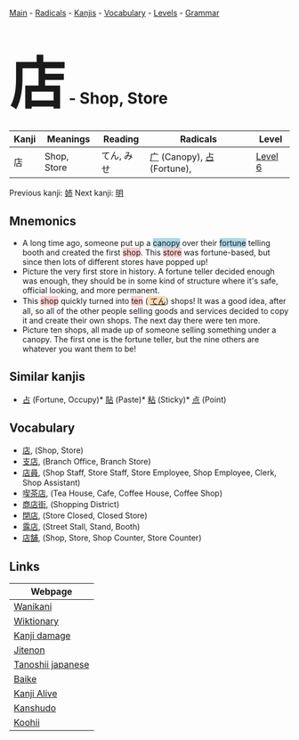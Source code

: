 <style> bigfont {font-size: 100px}</style>
[Main](../README.md) -
[Radicals](../radicals.md) -
[Kanjis](../kanjis.md) -
[Vocabulary](../vocabulary.md) -
[Levels](../levels.md) -
[Grammar](../grammar.md)
# <bigfont> 店</bigfont> - Shop, Store 

| Kanji | Meanings | Reading | Radicals | Level |
| --- | --- | --- | --- | --- |
| 店 | Shop, Store | てん, みせ | [广](../radicals/广.md) (Canopy), [占](../radicals/占.md) (Fortune),  | [Level 6](../levels/wk_level6.md) |

Previous kanji: [姉](姉.md) Next kanji: [明](明.md) 

## Mnemonics
 * A long time ago, someone put up a <span style="background-color:#ADD8E6"> canopy</span> over their <span style="background-color:#ADD8E6"> fortune</span> telling booth and created the first <span style="background-color:#ffcccb"> shop</span>. This <span style="background-color:#ffcccb"> store</span> was fortune-based, but since then lots of different stores have popped up!
* Picture the very first store in history. A fortune teller decided enough was enough, they should be in some kind of structure where it's safe, official looking, and more permanent.
* This <span style="background-color:#ffcccb"> shop</span> quickly turned into <span style="background-color:#ffcccb"> ten</span> (<span style="background-color:#fed8b1"> [てん](https://jisho.org/search/てん)</span>) shops! It was a good idea, after all, so all of the other people selling goods and services decided to copy it and create their own shops. The next day there were ten more.
* Picture ten shops, all made up of someone selling something under a canopy. The first one is the fortune teller, but the nine others are whatever you want them to be!


## Similar kanjis
 * [占](占.md) (Fortune, Occupy)* [貼](貼.md) (Paste)* [粘](粘.md) (Sticky)* [点](点.md) (Point)


## Vocabulary
 * [店](../vocabulary/店.md), (Shop, Store)
* [支店](../vocabulary/店.md), (Branch Office, Branch Store)
* [店員](../vocabulary/店.md), (Shop Staff, Store Staff, Store Employee, Shop Employee, Clerk, Shop Assistant)
* [喫茶店](../vocabulary/店.md), (Tea House, Cafe, Coffee House, Coffee Shop)
* [商店街](../vocabulary/店.md), (Shopping District)
* [閉店](../vocabulary/店.md), (Store Closed, Closed Store)
* [露店](../vocabulary/店.md), (Street Stall, Stand, Booth)
* [店舗](../vocabulary/店.md), (Shop, Store, Shop Counter, Store Counter)



## Links 

| Webpage |
| --- |
| [Wanikani          ](https://www.wanikani.com/kanji/店) |
| [Wiktionary        ](https://en.wiktionary.org/wiki/店) |
| [Kanji damage      ](http://www.kanjidamage.com/kanji/search?utf8=✓&q=店) |
| [Jitenon           ](https://jitenon.com/kanji/店) |
| [Tanoshii japanese ](https://www.tanoshiijapanese.com/dictionary/kanji.cfm?k=店) |
| [Baike             ](https://baike.baidu.com/item/店) |
| [Kanji Alive       ](https://app.kanjialive.com/店) |
| [Kanshudo          ](https://www.kanshudo.com/searchmn?q=店) |
| [Koohii            ](https://kanji.koohii.com/study/kanji/店) |
